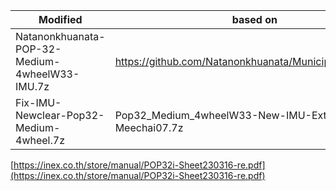 |                    Modified                    |                         based on                        |
| ---------------------------------------------- | ------------------------------------------------------- |
| Natanonkhuanata-POP-32-Medium-4wheelW33-IMU.7z | https://github.com/Natanonkhuanata/Municipality_Robot68 |
| Fix-IMU-Newclear-Pop32-Medium-4wheel.7z        | Pop32_Medium_4wheelW33-New-IMU-Extra-Meechai07.7z       |

[https://inex.co.th/store/manual/POP32i-Sheet230316-re.pdf](https://inex.co.th/store/manual/POP32i-Sheet230316-re.pdf)
